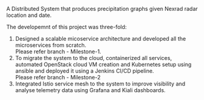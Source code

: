 A Distributed System that produces precipitation graphs given Nexrad radar location and date.

The developemnt of this project was three-fold:
1) Designed a scalable micoservice architecture and developed all the microservices from scratch.  
Please refer branch - Milestone-1.  
2) To migrate the system to the cloud, containerized all services, automated OpenStack cloud VM creation and Kubernetes setup using ansible and deployed it using a Jenkins CI/CD pipeline.  
Please refer branch - Milestone-2
3) Integrated Istio service mesh to the system to improve visibility and analyse telemetry data using Grafana and Kiali dashboards.
